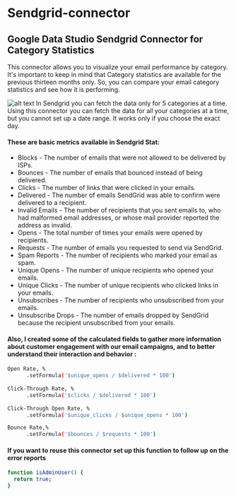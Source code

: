 # Sendgrid-connector
## Google Data Studio Sendgrid Connector for Category Statistics

This connector allows you to visualize your email performance by category.  It's important to keep in mind that Category statistics are available for the previous thirteen months only. So, you can compare your email category statistics and see how it is performing. 

![alt text](https://i.imgur.com/ADm5W20.png)
In Sendgrid you can fetch the data only for 5 categories at a time. Using this connector you can fetch the data for all your categories at a time, but you cannot set up a date range. It works only if you choose the exact day.

#### These are basic metrics available in Sendgrid Stat:
- Blocks - The number of emails that were not allowed to be delivered by ISPs.
- Bounces - The number of emails that bounced instead of being delivered.
- Clicks - The number of links that were clicked in your emails.
- Delivered - The number of emails SendGrid was able to confirm were delivered to a recipient.
- Invalid Emails - The number of recipients that you sent emails to, who had malformed email addresses, or whose mail provider reported the address as invalid.
- Opens - The total number of times your emails were opened by recipients.
- Requests - The number of emails you requested to send via SendGrid.
- Spam Reports - The number of recipients who marked your email as spam.
- Unique Opens - The number of unique recipients who opened your emails.
- Unique Clicks - The number of unique recipients who clicked links in your emails.
- Unsubscribes - The number of recipients who unsubscribed from your emails.
- Unsubscribe Drops - The number of emails dropped by SendGrid because the recipient unsubscribed from your emails.

#### Also, I created some of the calculated fields to gather more information about customer engagement with our email campaigns, and to better understand their interaction and behavior :
```sh
Open Rate, % 
      .setFormula('$unique_opens / $delivered * 100')
  
Click-Through Rate, %
      .setFormula('$clicks / $delivered * 100')
  
Click-Through Open Rate, %
      .setFormula('$unique_clicks / $unique_opens * 100')

Bounce Rate,%
      .setFormula('$bounces / $requests * 100')
```



#### If you want to reuse this connector set up this function to follow up on the error reports
```sh
function isAdminUser() {
  return true;
}
```
